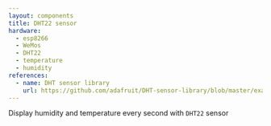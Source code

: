 ```yaml
---
layout: components
title: DHT22 sensor
hardware:
  - esp8266
  - WeMos
  - DHT22
  - temperature
  - humidity
references:
  - name: DHT sensor library
    url: https://github.com/adafruit/DHT-sensor-library/blob/master/examples/DHTtester/DHTtester.ino
---
```


Display humidity and temperature every second with `DHT22` sensor
